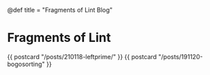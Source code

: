 @def title = "Fragments of Lint Blog"

# Fragments of Lint

{{ postcard "/posts/210118-leftprime/" }}
{{ postcard "/posts/191120-bogosorting" }}


